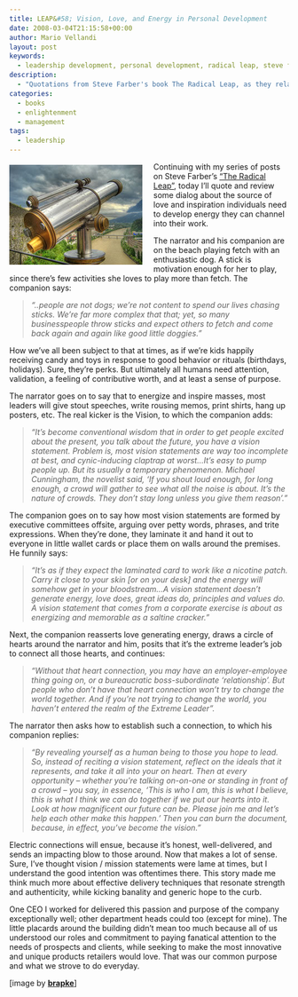 ```yaml
---
title: LEAP&#58; Vision, Love, and Energy in Personal Development
date: 2008-03-04T21:15:58+00:00
author: Mario Vellandi
layout: post
keywords:
  - leadership development, personal development, radical leap, steve farber, personal growth
description:
  - "Quotations from Steve Farber's book The Radical Leap, as they relate to vision, love, and energy. Inspirational quotes on leadership development"
categories:
  - books
  - enlightenment
  - management
tags:
  - leadership
---
```

<img class="alignleft" style="margin: 5px 20px 10px 0pt; float: left;" src="../wp-content/uploads/2008/03/telescope.jpg" alt="telescope" />Continuing with my series of posts on Steve Farber&#8217;s [&#8220;The Radical Leap&#8221;](http://www.amazon.com/Radical-Leap-Personal-Extreme-Leadership/dp/0793185688/ref=pd_bbs_sr_1?ie=UTF8&s=books&qid=1204692573&sr=8-1 "The Radical Leap by Steve Farber on Amazon"), today I&#8217;ll quote and review some dialog about the source of love and inspiration individuals need to develop energy they can channel into their work.

The narrator and his companion are on the beach playing fetch with an enthusiastic dog. A stick is motivation enough for her to play, since there&#8217;s few activities she loves to play more than fetch. The companion says:

> _&#8220;..people are not dogs; we&#8217;re not content to spend our lives chasing sticks. We&#8217;re far more complex that that; yet, so many businesspeople throw sticks and expect others to fetch and come back again and again like good little doggies.&#8221;_

How we&#8217;ve all been subject to that at times, as if we&#8217;re kids happily receiving candy and toys in response to good behavior or rituals (birthdays, holidays). Sure, they&#8217;re perks. But ultimately all humans need attention, validation, a feeling of contributive worth, and at least a sense of purpose.

The narrator goes on to say that to energize and inspire masses, most leaders will give stout speeches, write rousing memos, print shirts, hang up posters, etc. The real kicker is the Vision, to which the companion adds:

> _&#8220;It&#8217;s become conventional wisdom that in order to get people excited about the present, you talk about the future, you have a vision statement. Problem is, most vision statements are way too incomplete at best, and cynic-inducing claptrap at worst&#8230;It&#8217;s easy to pump people up. But its usually a temporary phenomenon. Michael Cunningham, the novelist said, &#8216;If you shout loud enough, for long enough, a crowd will gather to see what all the noise is about. It&#8217;s the nature of crowds. They don&#8217;t stay long unless you give them reason&#8217;.&#8221;_

The companion goes on to say how most vision statements are formed by executive committees offsite, arguing over petty words, phrases, and trite expressions. When they&#8217;re done, they laminate it and hand it out to everyone in little wallet cards or place them on walls around the premises. He funnily says:

> _&#8220;It&#8217;s as if they expect the laminated card to work like a nicotine patch. Carry it close to your skin [or on your desk] and the energy will somehow get in your bloodstream&#8230;A vision statement doesn&#8217;t generate energy, love does, great ideas do, principles and values do. A vision statement that comes from a corporate exercise is about as energizing and memorable as a saltine cracker.&#8221;_

Next, the companion reasserts love generating energy, draws a circle of hearts around the narrator and him, posits that it&#8217;s the extreme leader&#8217;s job to connect all those hearts, and continues:

> _&#8220;Without that heart connection, you may have an employer-employee thing going on, or a bureaucratic boss-subordinate &#8216;relationship&#8217;. But people who don&#8217;t have that heart connection won&#8217;t try to change the world together. And if you&#8217;re not trying to change the world, you haven&#8217;t entered the realm of the Extreme Leader&#8221;._

The narrator then asks how to establish such a connection, to which his companion replies:

> _&#8220;By revealing yourself as a human being to those you hope to lead. So, instead of reciting a vision statement, reflect on the ideals that it represents, and take it all into your on heart. Then at every opportunity &#8211; whether you&#8217;re talking on-on-one or standing in front of a crowd &#8211; you say, in essence, &#8216;This is who I am, this is what I believe, this is what I think we can do together if we put our hearts into it. Look at how magnificent our future can be. Please join me and let&#8217;s help each other make this happen.&#8217; Then you can burn the document, because, in effect, you&#8217;ve become the vision.&#8221;_

Electric connections will ensue, because it&#8217;s honest, well-delivered, and sends an impacting blow to those around. Now that makes a lot of sense. Sure, I&#8217;ve thought vision / mission statements were lame at times, but I understand the good intention was oftentimes there. This story made me think much more about effective delivery techniques that resonate strength and authenticity, while kicking banality and generic hope to the curb.

One CEO I worked for delivered this passion and purpose of the company exceptionally well; other department heads could too (except for mine). The little placards around the building didn&#8217;t mean too much because all of us understood our roles and commitment to paying fanatical attention to the needs of prospects and clients, while seeking to make the most innovative and unique products retailers would love. That was our common purpose and what we strove to do everyday.

[image by [**brapke**](http://flickr.com/photos/brapke/226101874/ "telescope image by brapke on Flickr")]
